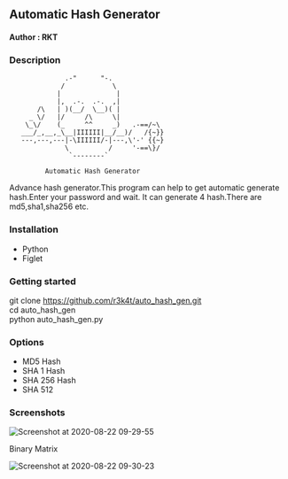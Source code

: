 <h2>Automatic Hash Generator</h2>


<h4>Author : RKT </h4>


### Description ###

 
                  .-"      "-.
                 /            \
                |              |
                |,  .-.  .-.  ,|
           /\   | )(__/  \__)( |
         _ \/   |/     /\     \|
        \_\/    (_     ^^     _)   .-==/~\
       ___/_,__,_\__|IIIIII|__/__)/   /{~}}
       ---,---,---|-\IIIIII/-|---,\'-' {{~}
                  \          /     '-==\}/
                   `--------`
 
             Automatic Hash Generator


Advance hash generator.This program can help to get automatic generate hash.Enter your password and wait. It can generate 4 hash.There are md5,sha1,sha256 etc.      

### Installation ###

<ul>
<li>Python</li>
<li>Figlet</li>
</ul>

### Getting started ###

git clone https://github.com/r3k4t/auto_hash_gen.git
<br>
cd auto_hash_gen
<br>
python auto_hash_gen.py
<br>

### Options ###

<ul>
<li>MD5 Hash</li>
<li>SHA 1 Hash</li>
<li>SHA 256 Hash </li>
<li>SHA 512</li>
</ul>

### Screenshots ###
![Screenshot at 2020-08-22 09-29-55](https://user-images.githubusercontent.com/69615463/90948336-31fc5a00-e45b-11ea-983d-a4fa21613728.png)

Binary Matrix

![Screenshot at 2020-08-22 09-30-23](https://user-images.githubusercontent.com/69615463/90948372-7d166d00-e45b-11ea-8547-c572ba2ab6f4.png)



